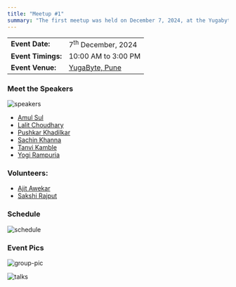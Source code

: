 ```yaml
---
title: "Meetup #1"
summary: "The first meetup was held on December 7, 2024, at the Yugabyte office in Pune."
---
```


|                    |                                                             |
| ------------------ | ----------------------------------------------------------- |
| **Event Date:**    | 7<sup>th</sup> December, 2024                               |
| **Event Timings:** | 10:00 AM to 3:00 PM                                         |
| **Event Venue:**   | [YugaByte, Pune](https://maps.app.goo.gl/tNZpnSgey7KdNNuy9) |

### Meet the Speakers

![speakers](/images/meetups/1/speakers.jpeg)

- [Amul Sul](/speakers/amul-sul)
- [Lalit Choudhary](/speakers/lalit-choudhary)
- [Pushkar Khadilkar](/speakers/pushkar-khadilkar)
- [Sachin Khanna](/speakers/sachin-khanna)
- [Tanvi Kamble](/speakers/tanvi-kamble)
- [Yogi Rampuria](/speakers/yogi-rampuria)

### Volunteers:

- [Ajit Awekar](https://www.linkedin.com/in/ajit-awekar-6780648/)
- [Sakshi Rajput](https://www.linkedin.com/in/sakshi-rajput-a17569221/)

### Schedule

![schedule](/images/meetups/1/schedule.jpeg)

### Event Pics

![group-pic](/images/meetups/1/group-pic.jpeg)

![talks](/images/meetups/1/talks.jpeg)
